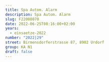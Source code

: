 ```yaml
---
title: Spa Autom. Alarm
description: Spa Autom. Alarm
slug: F22008070
date: 2022-06-25T08:16:00+02:00
years:
  - einsaetze-2022
number: "2022|29"
street: Birmensdorferstrasse 87, 8902 Urdorf
group: KA N1
draft: false
---
```

